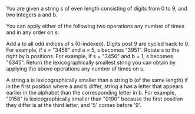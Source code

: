 You are given a string s of even length consisting of digits from 0 to 9, and two integers a and b.

You can apply either of the following two operations any number of times and in any order on s:

Add a to all odd indices of s (0-indexed). Digits post 9 are cycled back to 0. For example, if s = "3456" and a = 5, s becomes "3951".
Rotate s to the right by b positions. For example, if s = "3456" and b = 1, s becomes "6345".
Return the lexicographically smallest string you can obtain by applying the above operations any number of times on s.

A string a is lexicographically smaller than a string b (of the same length) if in the first position where a and b differ, string a has a letter that appears earlier in the alphabet than the corresponding letter in b. For example, "0158" is lexicographically smaller than "0190" because the first position they differ is at the third letter, and '5' comes before '9'.

